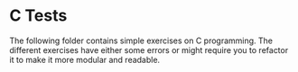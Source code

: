 # C Tests

The following folder contains simple exercises on C programming. The different exercises have either some errors or might require you to refactor it to make it more modular and readable.
